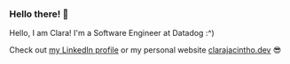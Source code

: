 ### Hello there! 👋

<!--
**ClaraJacintho/ClaraJacintho** is a ✨ _special_ ✨ repository because its `README.md` (this file) appears on your GitHub profile.

Here are some ideas to get you started:

- 🔭 I’m currently working on ...
- 🌱 I’m currently learning ...
- 👯 I’m looking to collaborate on ...
- 🤔 I’m looking for help with ...
- 💬 Ask me about ...
- 📫 How to reach me: ...
- 😄 Pronouns: ...
- ⚡ Fun fact: ...
-->
Hello, I am Clara! I'm a Software Engineer at Datadog :^)

Check out [my LinkedIn profile](https://www.linkedin.com/in/clarajacintho/) or my personal website [clarajacintho.dev](https://clarajacintho.dev/) 😎
